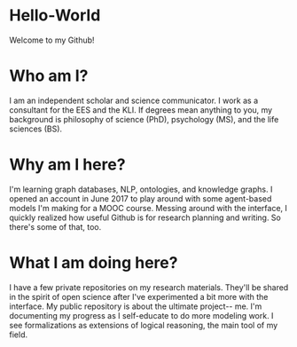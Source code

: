 # Hello-World

Welcome to my Github!

# Who am I?

I am an independent scholar and science communicator. I work as a consultant for the EES and the KLI. If degrees mean anything to you, my background is philosophy of science (PhD), psychology (MS), and the life sciences (BS). 

# Why am I here?

I'm learning graph databases, NLP, ontologies, and knowledge graphs. I opened an account in June 2017 to play around with some agent-based models I'm making for a MOOC course. Messing around with the interface, I quickly realized how useful Github is for research planning and writing. So there's some of that, too.

# What I am doing here?

I have a few private repositories on my research materials. They'll be shared in the spirit of open science after I've experimented a bit more with the interface. My public repository is about the ultimate project-- me. I'm documenting my progress as I self-educate to do more modeling work. I see formalizations as extensions of logical reasoning, the main tool of my field. 

